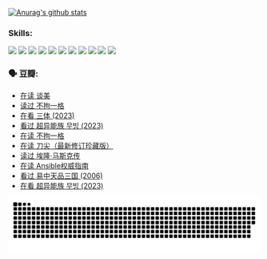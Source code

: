 
[![Anurag's github stats](https://github-readme-stats.vercel.app/api?username=w940853815)](https://github.com/anuraghazra/github-readme-stats)

### Skills:

<code><img height="32" src="https://cdn.jsdelivr.net/npm/simple-icons@v5/icons/python.svg"></code>
<code><img height="32" src="https://cdn.jsdelivr.net/npm/simple-icons@v5/icons/javascript.svg"></code>
<code><img height="32" src="https://cdn.jsdelivr.net/npm/simple-icons@v5/icons/django.svg"></code>
<code><img height="32" src="https://cdn.jsdelivr.net/npm/simple-icons@v5/icons/flask.svg"></code>
<code><img height="32" src="https://cdn.jsdelivr.net/npm/simple-icons@v5/icons/vuetify.svg"></code>
<code><img height="32" src="https://cdn.jsdelivr.net/npm/simple-icons@v5/icons/git.svg"></code>
<code><img height="32" src="https://cdn.jsdelivr.net/npm/simple-icons@v5/icons/docker.svg"></code>
<code><img height="32" src="https://cdn.jsdelivr.net/npm/simple-icons@v5/icons/postgresql.svg"></code>
<code><img height="32" src="https://cdn.jsdelivr.net/npm/simple-icons@v5/icons/elasticsearch.svg"></code>
<code><img height="32" src="https://cdn.jsdelivr.net/npm/simple-icons@v5/icons/macos.svg"></code>
<code><img height="32" src="https://cdn.jsdelivr.net/npm/simple-icons@v5/icons/linux.svg"></code>

### 🗣 豆瓣:

<!-- DOUBAN-ACTIVITIES:START -->
- [在读 谈美](https://www.douban.com/people/136069238/status/4560861771/?_i=12096052)
- [读过 不拘一格](https://www.douban.com/people/136069238/status/4560861445/?_i=12096052)
- [在看 三体‎ (2023)](https://www.douban.com/people/136069238/status/4558185093/?_i=12096052)
- [看过 超异能族 무빙‎ (2023)](https://www.douban.com/people/136069238/status/4556824186/?_i=12096052)
- [在读 不拘一格](https://www.douban.com/people/136069238/status/4541712161/?_i=12096052)
- [在读 刀尖（最新修订珍藏版）](https://www.douban.com/people/136069238/status/4541711339/?_i=12096052)
- [读过 埃隆·马斯克传](https://www.douban.com/people/136069238/status/4541710351/?_i=12096052)
- [在读 Ansible权威指南](https://www.douban.com/people/136069238/status/4539151450/?_i=12096052)
- [看过 易中天品三国‎ (2006)](https://www.douban.com/people/136069238/status/4529910812/?_i=12096052)
- [在看 超异能族 무빙‎ (2023)](https://www.douban.com/people/136069238/status/4527291077/?_i=12096052)
<!-- DOUBAN-ACTIVITIES:END -->


![Snake animation](https://raw.githubusercontent.com/w940853815/w940853815/output/github-contribution-grid-snake.svg)

<!--
**w940853815/w940853815** is a ✨ _special_ ✨ repository because its `README.md` (this file) appears on your GitHub profile.

Here are some ideas to get you started:

- 🔭 I’m currently working on ...
- 🌱 I’m currently learning ...
- 👯 I’m looking to collaborate on ...
- 🤔 I’m looking for help with ...
- 💬 Ask me about ...
- 📫 How to reach me: ...
- 😄 Pronouns: ...
- ⚡ Fun fact: ...
-->
